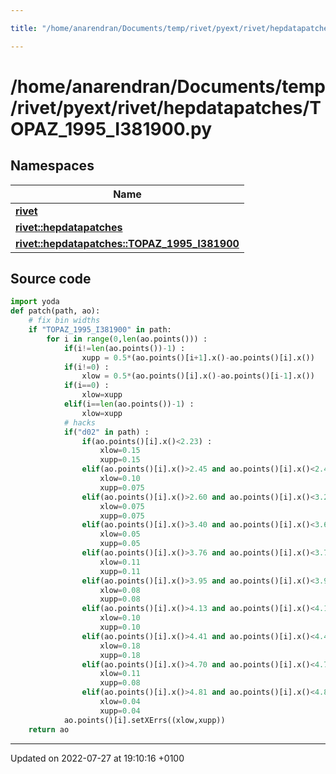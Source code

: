 ```yaml
---

title: "/home/anarendran/Documents/temp/rivet/pyext/rivet/hepdatapatches/TOPAZ_1995_I381900.py"

---
```


# /home/anarendran/Documents/temp/rivet/pyext/rivet/hepdatapatches/TOPAZ_1995_I381900.py



## Namespaces

| Name           |
| -------------- |
| **[rivet](http://example.org/namespaces/namespacerivet/)**  |
| **[rivet::hepdatapatches](http://example.org/namespaces/namespacerivet_1_1hepdatapatches/)**  |
| **[rivet::hepdatapatches::TOPAZ_1995_I381900](http://example.org/namespaces/namespacerivet_1_1hepdatapatches_1_1topaz__1995__i381900/)**  |




## Source code

```python
import yoda
def patch(path, ao):
    # fix bin widths
    if "TOPAZ_1995_I381900" in path:
        for i in range(0,len(ao.points())) :
            if(i!=len(ao.points())-1) :
                xupp = 0.5*(ao.points()[i+1].x()-ao.points()[i].x())
            if(i!=0) :
                xlow = 0.5*(ao.points()[i].x()-ao.points()[i-1].x())
            if(i==0) :
                xlow=xupp
            elif(i==len(ao.points())-1) :
                xlow=xupp
            # hacks
            if("d02" in path) :
                if(ao.points()[i].x()<2.23) :
                    xlow=0.15
                    xupp=0.15
                elif(ao.points()[i].x()>2.45 and ao.points()[i].x()<2.48) :
                    xlow=0.10
                    xupp=0.075
                elif(ao.points()[i].x()>2.60 and ao.points()[i].x()<3.22) :
                    xlow=0.075
                    xupp=0.075
                elif(ao.points()[i].x()>3.40 and ao.points()[i].x()<3.62) :
                    xlow=0.05
                    xupp=0.05
                elif(ao.points()[i].x()>3.76 and ao.points()[i].x()<3.78) :
                    xlow=0.11
                    xupp=0.11
                elif(ao.points()[i].x()>3.95 and ao.points()[i].x()<3.97) :
                    xlow=0.08
                    xupp=0.08
                elif(ao.points()[i].x()>4.13 and ao.points()[i].x()<4.15) :
                    xlow=0.10
                    xupp=0.10
                elif(ao.points()[i].x()>4.41 and ao.points()[i].x()<4.43) :
                    xlow=0.18
                    xupp=0.18
                elif(ao.points()[i].x()>4.70 and ao.points()[i].x()<4.72) :
                    xlow=0.11
                    xupp=0.08
                elif(ao.points()[i].x()>4.81 and ao.points()[i].x()<4.84) :
                    xlow=0.04
                    xupp=0.04
            ao.points()[i].setXErrs((xlow,xupp))
    return ao
```


-------------------------------

Updated on 2022-07-27 at 19:10:16 +0100
